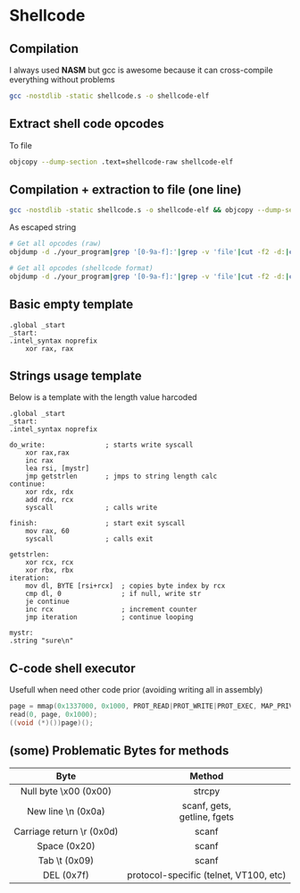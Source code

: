 # Shellcode

## Compilation

I always used **NASM** but gcc is awesome because it can cross-compile everything without problems <br>

```bash
gcc -nostdlib -static shellcode.s -o shellcode-elf
```

## Extract shell code opcodes

To file 

```bash
objcopy --dump-section .text=shellcode-raw shellcode-elf
``` 


## Compilation + extraction to file (one line)

```bash
gcc -nostdlib -static shellcode.s -o shellcode-elf && objcopy --dump-section .text=shellcode-raw shellcode-elf
```

As escaped string
```bash
# Get all opcodes (raw)
objdump -d ./your_program|grep '[0-9a-f]:'|grep -v 'file'|cut -f2 -d:|cut -f1-6 -d' '|tr -s ' '|tr '\t' ' '|sed 's/ $//g'|paste -d '' -s |sed 's/^/"/'|sed 's/$/"/g'

# Get all opcodes (shellcode format)
objdump -d ./your_program|grep '[0-9a-f]:'|grep -v 'file'|cut -f2 -d:|cut -f1-6 -d' '|tr -s ' '|tr '\t' ' '|sed 's/ $//g'|sed 's/ /\\x/g'|paste -d '' -s |sed 's/^/"/'|sed 's/$/"/g'
 ```

## Basic empty template

```assembly
.global _start
_start:
.intel_syntax noprefix
    xor rax, rax
```

## Strings usage template

Below is a template with the length value harcoded
```assembly
.global _start
_start:
.intel_syntax noprefix 

do_write:               ; starts write syscall
    xor rax,rax             
    inc rax
    lea rsi, [mystr]
    jmp getstrlen       ; jmps to string length calc
continue:
    xor rdx, rdx 
    add rdx, rcx
    syscall             ; calls write

finish:                 ; start exit syscall
    mov rax, 60
    syscall             ; calls exit

getstrlen:
    xor rcx, rcx
    xor rbx, rbx
iteration:
    mov dl, BYTE [rsi+rcx]  ; copies byte index by rcx
    cmp dl, 0               ; if null, write str
    je continue
    inc rcx                 ; increment counter
    jmp iteration           ; continue looping

mystr:
.string "sure\n"
```

## C-code shell executor

Usefull when need other code prior (avoiding writing all in assembly)

```c
page = mmap(0x1337000, 0x1000, PROT_READ|PROT_WRITE|PROT_EXEC, MAP_PRIVATE|MAP_ANON, 0,0);
read(0, page, 0x1000);
((void (*)())page)();
```

## (some) Problematic Bytes for methods

| Byte | Method |
|:-:| :-:|
| Null byte \x00 (0x00) | strcpy |
| New line \n (0x0a) | scanf, gets, <br> getline, fgets |
| Carriage return \r (0x0d) | scanf |
| Space (0x20) | scanf |
| Tab \t (0x09) | scanf | 
| DEL (0x7f) | protocol-specific (telnet, VT100, etc) |